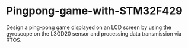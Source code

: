 # Pingpong-game-with-STM32F429
Design a ping-pong game displayed on an LCD screen by using the gyroscope on the L3GD20 sensor and processing data transmission via RTOS.
